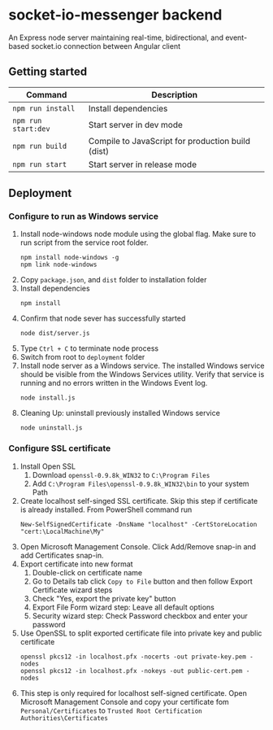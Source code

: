 # socket-io-messenger backend

An Express node server maintaining real-time, bidirectional, and event-based socket.io connection between Angular client


## Getting started

| Command                   | Description                                       |
| --------------------------| --------------------------------------------------|
| `npm run install`         | Install dependencies                              |
| `npm run start:dev`       | Start server in dev mode                          |
| `npm run build`           | Compile to JavaScript for production build (dist) |
| `npm run start`           | Start server in release mode                      |

## Deployment

### Configure to run as Windows service

1. Install node-windows node module using the global flag. Make sure to run script from the service root folder.
   ```
   npm install node-windows -g 
   npm link node-windows
   ```
1. Copy `package.json`, and `dist` folder to installation folder
1. Install dependencies
    ```
   npm install
   ```
1. Confirm that node sever has successfully started
    ```
   node dist/server.js
   ```
1. Type `Ctrl + C` to terminate node process
1. Switch from root to `deployment` folder
1. Install node server as a Windows service. The installed Windows service should be visible from the Windows Services utility. Verify that service is running and no errors written in the Windows Event log.
    ```
   node install.js
   ```
1. Cleaning Up: uninstall previously installed Windows service
    ```
   node uninstall.js
   ```

### Configure SSL certificate 
1. Install Open SSL
   1. Download `openssl-0.9.8k_WIN32` to `C:\Program Files`
   1. Add `C:\Program Files\openssl-0.9.8k_WIN32\bin` to your system Path
1. Create localhost self-singed SSL certificate. Skip this step if certificate is already installed. From PowerShell command run
   ```
   New-SelfSignedCertificate -DnsName "localhost" -CertStoreLocation "cert:\LocalMachine\My"
   ```
1. Open Microsoft Management Console. Click Add/Remove snap-in and add Certificates snap-in.
1. Export certificate into new format
   1. Double-click on certificate name
   1. Go to Details tab click `Copy to File` button and then follow Export Certificate wizard steps
   1. Check "Yes, export the private key" button
   1. Export File Form wizard step: Leave all default options
   1. Security wizard step: Check Password checkbox and enter your password
1. Use OpenSSL to split exported certificate file into private key and public certificate
    ```
   openssl pkcs12 -in localhost.pfx -nocerts -out private-key.pem -nodes
   openssl pkcs12 -in localhost.pfx -nokeys -out public-cert.pem -nodes
   ```
1. This step is only required for localhost self-signed certificate. Open Microsoft Management Console and copy your certificate fom `Personal/Certificates` to `Trusted Root Certification Authorities\Certificates`

